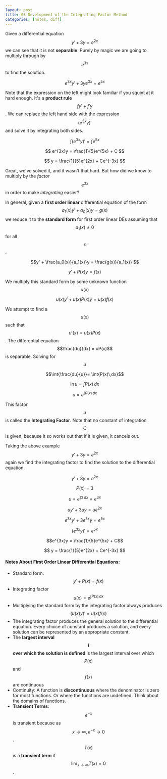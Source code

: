 ```yaml
---
layout: post
title: 03 Development of the Integrating Factor Method
categories: [notes, diff]
---
```


Given a differential equation $$y' + 3y = e^{2x}$$ we can see that it is not **separable**. Purely by magic we are going to multiply through by $$e^{3x}$$ to find the solution.

$$e^{3x}y' + 3ye^{3x} = e^{5x}$$

Note that the expression on the left might look familiar if you squint at it hard enough. It's a **product rule** $$fy' + f'y$$. We can replace the left hand side with the expression $$(e^{3x}y)'$$ and solve it by integrating both sides.

$$ \int{ (e^{3x}y)' } = \int{ e^{5x} } $$

$$ e^{3x}y = \frac{1}{5}e^{5x} + C $$

$$ y = \frac{1}{5}e^{2x} + Ce^{-3x} $$

Great, we've solved it, and it wasn't that hard. But how did we know to multiply by the *factor* $$e^{3x}$$ in order to make *integrating* easier?

In general, given a **first order linear** differential equation of the form $$a_1(x)y' + a_0(x)y = g(x)$$ we reduce it to the **standard form** for first order linear DEs assuming that $$a_1(x) \ne 0$$ for all $$x$$.

$$y' + \frac{a_0(x)}{a_1(x)}y = \frac{g(x)}{a_1(x)} $$

$$y' + P(x)y = f(x) $$

We multiply this standard form by some unknown function $$u(x)$$

$$u(x)y' + u(x)P(x)y = u(x)f(x)$$

We attempt to find a $$u(x)$$ such that $$u'(x) = u(x)P(x)$$. The differential equation $$\frac{du}{dx} = uP(x)$$ is separable. Solving for $$u$$

$$\int{\frac{du}{u}}= \int{P(x)\,dx}$$

$$ \ln u = \int{P(x)\,dx} $$

$$ u = e^{\int{P(x)\,dx}} $$

This factor $$u$$ is called the **Integrating Factor**. Note that no constant of integration $$C$$ is given, because it so works out that if it is given, it cancels out.

Taking the above example $$y' + 3y = e^{2x}$$ again we find the integrating factor to find the solution to the differential equation.

$$y' + 3y = e^{2x}$$

$$P(x) = 3$$

$$u = e^{\int{3\,dx}} = e^{3x}$$

$$uy' + 3uy = ue^{2x}$$

$$e^{3x}y' + 3e^{3x}y = e^{5x}$$

$$(e^{3x}y)' = e^{5x}$$

$$e^{3x}y = \frac{1}{5}e^{5x} + C$$

$$ y = \frac{1}{5}e^{2x} + Ce^{-3x} $$

#### Notes About First Order Linear Differential Equations:

* Standard form: $$y' + P(x) = f(x)$$
* Integrating factor $$u(x) = e^{\int{P(x)\,dx}}$$
* Multiplying the standard form by the integrating factor always produces $$(u(x)y)' = u(x)f(x)$$
* The integrating factor produces the general solution to the differential equation. Every choice of constant produces a solution, and every solution can be represented by an appropriate constant.
* The **largest interval $$I$$ over which the solution is defined** is the largest interval over which $$P(x)$$ and $$f(x)$$ are continuous
* Continuity: A function is **discontinuous** where the denominator is zero for most functions. Or where the functions are undefined. Think about the domains of functions.
* **Transient Terms**: $$e^{-x}$$ is transient because as $$x \to \infty, e^{-x} \to 0$$. $$T(x)$$ is a **transient term** if $$\displaystyle{\lim_{x \to \infty} T(x) = 0}$$.
